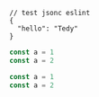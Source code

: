 
```jsonc
// test jsonc eslint
{
  "hello": "Tedy"
}
```

```ts
const a = 1
const a = 2
```

```js
const a = 1
const a = 2
```

